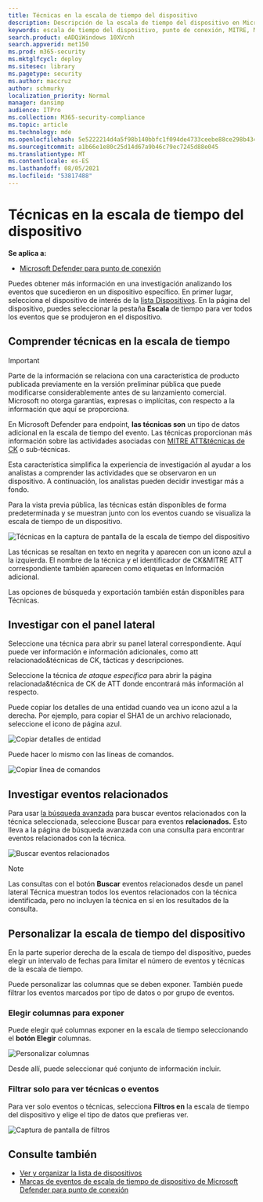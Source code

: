 ```yaml
---
title: Técnicas en la escala de tiempo del dispositivo
description: Descripción de la escala de tiempo del dispositivo en Microsoft Defender para endpoint
keywords: escala de tiempo del dispositivo, punto de conexión, MITRE, MITRE ATT&CK, técnicas, tácticas
search.product: eADQiWindows 10XVcnh
search.appverid: met150
ms.prod: m365-security
ms.mktglfcycl: deploy
ms.sitesec: library
ms.pagetype: security
ms.author: maccruz
author: schmurky
localization_priority: Normal
manager: dansimp
audience: ITPro
ms.collection: M365-security-compliance
ms.topic: article
ms.technology: mde
ms.openlocfilehash: 5e5222214d4a5f98b140bbfc1f094de4733ceebe88ce298b434de0ed01c057dc
ms.sourcegitcommit: a1b66e1e80c25d14d67a9b46c79ec7245d88e045
ms.translationtype: MT
ms.contentlocale: es-ES
ms.lasthandoff: 08/05/2021
ms.locfileid: "53817488"
---
```

# <a name="techniques-in-the-device-timeline"></a>Técnicas en la escala de tiempo del dispositivo


**Se aplica a:**
- [Microsoft Defender para punto de conexión](https://go.microsoft.com/fwlink/p/?linkid=2154037)


Puedes obtener más información en una investigación analizando los eventos que sucedieron en un dispositivo específico. En primer lugar, selecciona el dispositivo de interés de la [lista Dispositivos](machines-view-overview.md). En la página del dispositivo, puedes seleccionar la pestaña **Escala** de tiempo para ver todos los eventos que se produjeron en el dispositivo.

## <a name="understand-techniques-in-the-timeline"></a>Comprender técnicas en la escala de tiempo

>[!IMPORTANT]
>Parte de la información se relaciona con una característica de producto publicada previamente en la versión preliminar pública que puede modificarse considerablemente antes de su lanzamiento comercial. Microsoft no otorga garantías, expresas o implícitas, con respecto a la información que aquí se proporciona.

En Microsoft Defender para endpoint, **las técnicas son** un tipo de datos adicional en la escala de tiempo del evento. Las técnicas proporcionan más información sobre las actividades asociadas con [MITRE ATT&técnicas de CK](https://attack.mitre.org/) o sub-técnicas. 

Esta característica simplifica la experiencia de investigación al ayudar a los analistas a comprender las actividades que se observaron en un dispositivo. A continuación, los analistas pueden decidir investigar más a fondo.

Para la vista previa pública, las técnicas están disponibles de forma predeterminada y se muestran junto con los eventos cuando se visualiza la escala de tiempo de un dispositivo. 

![Técnicas en la captura de pantalla de la escala de tiempo del dispositivo](images/device-timeline-2.png)

Las técnicas se resaltan en texto en negrita y aparecen con un icono azul a la izquierda. El nombre de la técnica y el identificador de CK&MITRE ATT correspondiente también aparecen como etiquetas en Información adicional. 

Las opciones de búsqueda y exportación también están disponibles para Técnicas.

## <a name="investigate-using-the-side-pane"></a>Investigar con el panel lateral

Seleccione una técnica para abrir su panel lateral correspondiente. Aquí puede ver información e información adicionales, como att relacionado&técnicas de CK, tácticas y descripciones. 

Seleccione la técnica *de ataque específica* para abrir la página relacionada&técnica de CK de ATT donde encontrará más información al respecto.

Puede copiar los detalles de una entidad cuando vea un icono azul a la derecha. Por ejemplo, para copiar el SHA1 de un archivo relacionado, seleccione el icono de página azul.

![Copiar detalles de entidad](images/techniques-side-pane-clickable.png)

Puede hacer lo mismo con las líneas de comandos.

![Copiar línea de comandos](images/techniques-side-pane-command.png)


## <a name="investigate-related-events"></a>Investigar eventos relacionados

Para usar [la búsqueda avanzada](advanced-hunting-overview.md) para buscar eventos relacionados con la técnica seleccionada, seleccione Buscar para eventos **relacionados.** Esto lleva a la página de búsqueda avanzada con una consulta para encontrar eventos relacionados con la técnica.

![Buscar eventos relacionados](images/techniques-hunt-for-related-events.png)

>[!NOTE]
>Las consultas con el botón **Buscar** eventos relacionados desde un panel lateral Técnica muestran todos los eventos relacionados con la técnica identificada, pero no incluyen la técnica en sí en los resultados de la consulta.


## <a name="customize-your-device-timeline"></a>Personalizar la escala de tiempo del dispositivo

En la parte superior derecha de la escala de tiempo del dispositivo, puedes elegir un intervalo de fechas para limitar el número de eventos y técnicas de la escala de tiempo. 

Puede personalizar las columnas que se deben exponer. También puede filtrar los eventos marcados por tipo de datos o por grupo de eventos.

### <a name="choose-columns-to-expose"></a>Elegir columnas para exponer
Puede elegir qué columnas exponer en la escala de tiempo seleccionando el **botón Elegir** columnas.

![Personalizar columnas](images/filter-customize-columns.png)

Desde allí, puede seleccionar qué conjunto de información incluir.

### <a name="filter-to-view-techniques-or-events-only"></a>Filtrar solo para ver técnicas o eventos

Para ver solo eventos o técnicas, selecciona **Filtros en** la escala de tiempo del dispositivo y elige el tipo de datos que prefieras ver.

![Captura de pantalla de filtros](images/device-timeline-filters.png)



## <a name="see-also"></a>Consulte también
- [Ver y organizar la lista de dispositivos](machines-view-overview.md)
- [Marcas de eventos de escala de tiempo de dispositivo de Microsoft Defender para punto de conexión](device-timeline-event-flag.md) 


 
